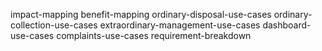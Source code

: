impact-mapping
benefit-mapping
ordinary-disposal-use-cases
ordinary-collection-use-cases
extraordinary-management-use-cases
dashboard-use-cases
complaints-use-cases
requirement-breakdown
